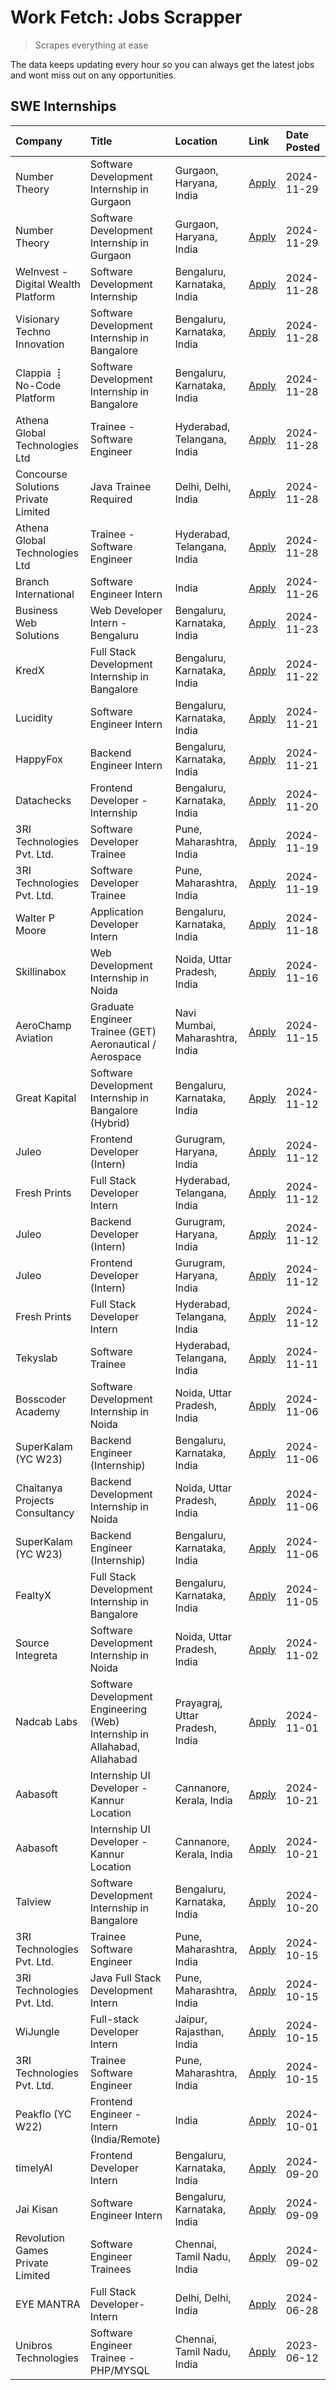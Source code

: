 # Work Fetch: Jobs Scrapper
> Scrapes everything at ease

The data keeps updating every hour so you can always get the latest jobs and wont miss out on any opportunities.

## SWE Internships
<!--START_SECTION:workfetch-->
| Company                             | Title                                                                     | Location                        | Link                                                                                                                                                                                                                                          | Date Posted   |
|:------------------------------------|:--------------------------------------------------------------------------|:--------------------------------|:----------------------------------------------------------------------------------------------------------------------------------------------------------------------------------------------------------------------------------------------|:--------------|
| Number Theory                       | Software Development Internship in Gurgaon                                | Gurgaon, Haryana, India         | [Apply](https://in.linkedin.com/jobs/view/software-development-internship-in-gurgaon-at-number-theory-4087550503?position=31&pageNum=0&refId=kgPnnlcyjQChp7bP2e2L5Q%3D%3D&trackingId=B5dDd5jA2RHY5y2AoYzh6w%3D%3D)                            | 2024-11-29    |
| Number Theory                       | Software Development Internship in Gurgaon                                | Gurgaon, Haryana, India         | [Apply](https://in.linkedin.com/jobs/view/software-development-internship-in-gurgaon-at-number-theory-4087550503?position=6&pageNum=2&refId=Qz5iO8VnWs4nqFy%2Fho%2Bykg%3D%3D&trackingId=U%2FDVVSX4n4mmSsCMID511A%3D%3D)                       | 2024-11-29    |
| WeInvest - Digital Wealth Platform  | Software Development Internship                                           | Bengaluru, Karnataka, India     | [Apply](https://in.linkedin.com/jobs/view/software-development-internship-at-weinvest-digital-wealth-platform-4087292999?position=2&pageNum=0&refId=kgPnnlcyjQChp7bP2e2L5Q%3D%3D&trackingId=5n54oolSepFMdbpVk%2F21ew%3D%3D)                   | 2024-11-28    |
| Visionary Techno Innovation         | Software Development Internship in Bangalore                              | Bengaluru, Karnataka, India     | [Apply](https://in.linkedin.com/jobs/view/software-development-internship-in-bangalore-at-visionary-techno-innovation-4086916247?position=12&pageNum=0&refId=kgPnnlcyjQChp7bP2e2L5Q%3D%3D&trackingId=XMe%2FDwClikIil%2FvIPOb8dA%3D%3D)        | 2024-11-28    |
| Clappia ⢸ No-Code Platform          | Software Development Internship in Bangalore                              | Bengaluru, Karnataka, India     | [Apply](https://in.linkedin.com/jobs/view/software-development-internship-in-bangalore-at-clappia-%E2%A2%B8-no-code-platform-4086916232?position=24&pageNum=0&refId=kgPnnlcyjQChp7bP2e2L5Q%3D%3D&trackingId=hngDGzZ%2BG0ge0gEdFI1lvw%3D%3D)   | 2024-11-28    |
| Athena Global Technologies Ltd      | Trainee - Software Engineer                                               | Hyderabad, Telangana, India     | [Apply](https://in.linkedin.com/jobs/view/trainee-software-engineer-at-athena-global-technologies-ltd-4087205108?position=34&pageNum=0&refId=kgPnnlcyjQChp7bP2e2L5Q%3D%3D&trackingId=mCUs05WelvwhrYxOtu319w%3D%3D)                            | 2024-11-28    |
| Concourse Solutions Private Limited | Java Trainee Required                                                     | Delhi, Delhi, India             | [Apply](https://in.linkedin.com/jobs/view/java-trainee-required-at-concourse-solutions-private-limited-4087289970?position=37&pageNum=0&refId=kgPnnlcyjQChp7bP2e2L5Q%3D%3D&trackingId=y%2B7cWXxJXFj5E41jecX%2Brg%3D%3D)                       | 2024-11-28    |
| Athena Global Technologies Ltd      | Trainee - Software Engineer                                               | Hyderabad, Telangana, India     | [Apply](https://in.linkedin.com/jobs/view/trainee-software-engineer-at-athena-global-technologies-ltd-4087205108?position=9&pageNum=2&refId=Qz5iO8VnWs4nqFy%2Fho%2Bykg%3D%3D&trackingId=Wc15GdDh3gLzRo5%2F6IlJsQ%3D%3D)                       | 2024-11-28    |
| Branch International                | Software Engineer Intern                                                  | India                           | [Apply](https://in.linkedin.com/jobs/view/software-engineer-intern-at-branch-international-4054425650?position=41&pageNum=0&refId=kgPnnlcyjQChp7bP2e2L5Q%3D%3D&trackingId=Uy%2FltFswZeZyrX84tZB7ww%3D%3D)                                     | 2024-11-26    |
| Business Web Solutions              | Web Developer Intern - Bengaluru                                          | Bengaluru, Karnataka, India     | [Apply](https://in.linkedin.com/jobs/view/web-developer-intern-bengaluru-at-business-web-solutions-4081769308?position=49&pageNum=0&refId=kgPnnlcyjQChp7bP2e2L5Q%3D%3D&trackingId=37ky7w3NTgucVkE7FVdTQg%3D%3D)                               | 2024-11-23    |
| KredX                               | Full Stack Development Internship in Bangalore                            | Bengaluru, Karnataka, India     | [Apply](https://in.linkedin.com/jobs/view/full-stack-development-internship-in-bangalore-at-kredx-4082021747?position=25&pageNum=0&refId=kgPnnlcyjQChp7bP2e2L5Q%3D%3D&trackingId=AXTjfZnJMcD5M3%2BvhAa2og%3D%3D)                              | 2024-11-22    |
| Lucidity                            | Software Engineer Intern                                                  | Bengaluru, Karnataka, India     | [Apply](https://in.linkedin.com/jobs/view/software-engineer-intern-at-lucidity-4081805788?position=17&pageNum=0&refId=kgPnnlcyjQChp7bP2e2L5Q%3D%3D&trackingId=jtCHJgGtWnSMNlw1%2FuGZow%3D%3D)                                                 | 2024-11-21    |
| HappyFox                            | Backend Engineer Intern                                                   | Bengaluru, Karnataka, India     | [Apply](https://in.linkedin.com/jobs/view/backend-engineer-intern-at-happyfox-4079265240?position=48&pageNum=0&refId=kgPnnlcyjQChp7bP2e2L5Q%3D%3D&trackingId=Ixg9I%2F3LHgaWfouEG59IeQ%3D%3D)                                                  | 2024-11-21    |
| Datachecks                          | Frontend Developer - Internship                                           | Bengaluru, Karnataka, India     | [Apply](https://in.linkedin.com/jobs/view/frontend-developer-internship-at-datachecks-4078365869?position=38&pageNum=0&refId=kgPnnlcyjQChp7bP2e2L5Q%3D%3D&trackingId=QLMDqWmt4%2Bkjf5Vor7B1hg%3D%3D)                                          | 2024-11-20    |
| 3RI Technologies Pvt. Ltd.          | Software Developer Trainee                                                | Pune, Maharashtra, India        | [Apply](https://in.linkedin.com/jobs/view/software-developer-trainee-at-3ri-technologies-pvt-ltd-4080283578?position=27&pageNum=0&refId=kgPnnlcyjQChp7bP2e2L5Q%3D%3D&trackingId=brOdUVv%2BLXas1qR6DjcD5A%3D%3D)                               | 2024-11-19    |
| 3RI Technologies Pvt. Ltd.          | Software Developer Trainee                                                | Pune, Maharashtra, India        | [Apply](https://in.linkedin.com/jobs/view/software-developer-trainee-at-3ri-technologies-pvt-ltd-4080283578?position=2&pageNum=2&refId=Qz5iO8VnWs4nqFy%2Fho%2Bykg%3D%3D&trackingId=PUC9QkazXs6KhR6%2BBT%2FrPw%3D%3D)                          | 2024-11-19    |
| Walter P Moore                      | Application Developer Intern                                              | Bengaluru, Karnataka, India     | [Apply](https://in.linkedin.com/jobs/view/application-developer-intern-at-walter-p-moore-4077126811?position=22&pageNum=0&refId=kgPnnlcyjQChp7bP2e2L5Q%3D%3D&trackingId=vlcMD7ZrTfb1tsPhIYd51g%3D%3D)                                         | 2024-11-18    |
| Skillinabox                         | Web Development Internship in Noida                                       | Noida, Uttar Pradesh, India     | [Apply](https://in.linkedin.com/jobs/view/web-development-internship-in-noida-at-skillinabox-4077783016?position=21&pageNum=0&refId=kgPnnlcyjQChp7bP2e2L5Q%3D%3D&trackingId=LiV%2BSVQ2mVy0kvj5aA96bA%3D%3D)                                   | 2024-11-16    |
| AeroChamp Aviation                  | Graduate Engineer Trainee (GET) Aeronautical / Aerospace                  | Navi Mumbai, Maharashtra, India | [Apply](https://in.linkedin.com/jobs/view/graduate-engineer-trainee-get-aeronautical-aerospace-at-aerochamp-aviation-4075807848?position=39&pageNum=0&refId=kgPnnlcyjQChp7bP2e2L5Q%3D%3D&trackingId=AdwDSa%2FtXEKlgmTyI87jTA%3D%3D)           | 2024-11-15    |
| Great Kapital                       | Software Development Internship in Bangalore (Hybrid)                     | Bengaluru, Karnataka, India     | [Apply](https://in.linkedin.com/jobs/view/software-development-internship-in-bangalore-hybrid-at-great-kapital-4074322094?position=23&pageNum=0&refId=kgPnnlcyjQChp7bP2e2L5Q%3D%3D&trackingId=cVTgJBMiOltoCRikrAt3NQ%3D%3D)                   | 2024-11-12    |
| Juleo                               | Frontend Developer (Intern)                                               | Gurugram, Haryana, India        | [Apply](https://in.linkedin.com/jobs/view/frontend-developer-intern-at-juleo-4072443159?position=28&pageNum=0&refId=kgPnnlcyjQChp7bP2e2L5Q%3D%3D&trackingId=eVWxTNMnWyGIR8d2cqdThQ%3D%3D)                                                     | 2024-11-12    |
| Fresh Prints                        | Full Stack Developer Intern                                               | Hyderabad, Telangana, India     | [Apply](https://in.linkedin.com/jobs/view/full-stack-developer-intern-at-fresh-prints-4074759619?position=32&pageNum=0&refId=kgPnnlcyjQChp7bP2e2L5Q%3D%3D&trackingId=6xDT%2BrDoC7jTkwjK6DtiXQ%3D%3D)                                          | 2024-11-12    |
| Juleo                               | Backend Developer (Intern)                                                | Gurugram, Haryana, India        | [Apply](https://in.linkedin.com/jobs/view/backend-developer-intern-at-juleo-4072437848?position=47&pageNum=0&refId=kgPnnlcyjQChp7bP2e2L5Q%3D%3D&trackingId=3Bygf%2BKo3stvV7SWiI0Z8w%3D%3D)                                                    | 2024-11-12    |
| Juleo                               | Frontend Developer (Intern)                                               | Gurugram, Haryana, India        | [Apply](https://in.linkedin.com/jobs/view/frontend-developer-intern-at-juleo-4072443159?position=3&pageNum=2&refId=Qz5iO8VnWs4nqFy%2Fho%2Bykg%3D%3D&trackingId=7iZvuPTuP5PPpwDoxpSJqA%3D%3D)                                                  | 2024-11-12    |
| Fresh Prints                        | Full Stack Developer Intern                                               | Hyderabad, Telangana, India     | [Apply](https://in.linkedin.com/jobs/view/full-stack-developer-intern-at-fresh-prints-4074759619?position=7&pageNum=2&refId=Qz5iO8VnWs4nqFy%2Fho%2Bykg%3D%3D&trackingId=GbEj10qh33Aq07ffi1Bs2w%3D%3D)                                         | 2024-11-12    |
| Tekyslab                            | Software Trainee                                                          | Hyderabad, Telangana, India     | [Apply](https://in.linkedin.com/jobs/view/software-trainee-at-tekyslab-4074128169?position=45&pageNum=0&refId=kgPnnlcyjQChp7bP2e2L5Q%3D%3D&trackingId=RoO5s818AUqXXK58ZG6m1w%3D%3D)                                                           | 2024-11-11    |
| Bosscoder Academy                   | Software Development Internship in Noida                                  | Noida, Uttar Pradesh, India     | [Apply](https://in.linkedin.com/jobs/view/software-development-internship-in-noida-at-bosscoder-academy-4070090866?position=9&pageNum=0&refId=kgPnnlcyjQChp7bP2e2L5Q%3D%3D&trackingId=nr5OyQRqm9j%2FI%2Bd%2F6GutKg%3D%3D)                     | 2024-11-06    |
| SuperKalam (YC W23)                 | Backend Engineer (Internship)                                             | Bengaluru, Karnataka, India     | [Apply](https://in.linkedin.com/jobs/view/backend-engineer-internship-at-superkalam-yc-w23-4069134451?position=26&pageNum=0&refId=kgPnnlcyjQChp7bP2e2L5Q%3D%3D&trackingId=qG8udXB53sVDZ2ieZT0YzA%3D%3D)                                       | 2024-11-06    |
| Chaitanya Projects Consultancy      | Backend Development Internship in Noida                                   | Noida, Uttar Pradesh, India     | [Apply](https://in.linkedin.com/jobs/view/backend-development-internship-in-noida-at-chaitanya-projects-consultancy-4070090859?position=58&pageNum=0&refId=kgPnnlcyjQChp7bP2e2L5Q%3D%3D&trackingId=ZmKwpookAy7UmxDwgz66Cw%3D%3D)              | 2024-11-06    |
| SuperKalam (YC W23)                 | Backend Engineer (Internship)                                             | Bengaluru, Karnataka, India     | [Apply](https://in.linkedin.com/jobs/view/backend-engineer-internship-at-superkalam-yc-w23-4069134451?position=1&pageNum=2&refId=Qz5iO8VnWs4nqFy%2Fho%2Bykg%3D%3D&trackingId=HXUtB7tN1PVjq1bxWQ39IA%3D%3D)                                    | 2024-11-06    |
| FealtyX                             | Full Stack Development Internship in Bangalore                            | Bengaluru, Karnataka, India     | [Apply](https://in.linkedin.com/jobs/view/full-stack-development-internship-in-bangalore-at-fealtyx-4067118640?position=40&pageNum=0&refId=kgPnnlcyjQChp7bP2e2L5Q%3D%3D&trackingId=Qy%2BwPzD%2ByxTGmCfHAX0P4w%3D%3D)                          | 2024-11-05    |
| Source Integreta                    | Software Development Internship in Noida                                  | Noida, Uttar Pradesh, India     | [Apply](https://in.linkedin.com/jobs/view/software-development-internship-in-noida-at-source-integreta-4066120527?position=15&pageNum=0&refId=kgPnnlcyjQChp7bP2e2L5Q%3D%3D&trackingId=N4ytibtSGPrERwdPFs5grA%3D%3D)                           | 2024-11-02    |
| Nadcab Labs                         | Software Development Engineering (Web) Internship in Allahabad, Allahabad | Prayagraj, Uttar Pradesh, India | [Apply](https://in.linkedin.com/jobs/view/software-development-engineering-web-internship-in-allahabad-allahabad-at-nadcab-labs-4064940107?position=4&pageNum=0&refId=kgPnnlcyjQChp7bP2e2L5Q%3D%3D&trackingId=qAMgKCGkn%2BVii4mqij10SA%3D%3D) | 2024-11-01    |
| Aabasoft                            | Internship UI Developer - Kannur Location                                 | Cannanore, Kerala, India        | [Apply](https://in.linkedin.com/jobs/view/internship-ui-developer-kannur-location-at-aabasoft-4055898437?position=33&pageNum=0&refId=kgPnnlcyjQChp7bP2e2L5Q%3D%3D&trackingId=8VeOWaLdEH4CWn%2FFxfsRIw%3D%3D)                                  | 2024-10-21    |
| Aabasoft                            | Internship UI Developer - Kannur Location                                 | Cannanore, Kerala, India        | [Apply](https://in.linkedin.com/jobs/view/internship-ui-developer-kannur-location-at-aabasoft-4055898437?position=8&pageNum=2&refId=Qz5iO8VnWs4nqFy%2Fho%2Bykg%3D%3D&trackingId=I%2FAyTXJqEMh1xEYO5ydlnw%3D%3D)                               | 2024-10-21    |
| Talview                             | Software Development Internship in Bangalore                              | Bengaluru, Karnataka, India     | [Apply](https://in.linkedin.com/jobs/view/software-development-internship-in-bangalore-at-talview-4055420944?position=6&pageNum=0&refId=kgPnnlcyjQChp7bP2e2L5Q%3D%3D&trackingId=Hh39MOrFNqL%2B7x6Dou8J6g%3D%3D)                               | 2024-10-20    |
| 3RI Technologies Pvt. Ltd.          | Trainee Software Engineer                                                 | Pune, Maharashtra, India        | [Apply](https://in.linkedin.com/jobs/view/trainee-software-engineer-at-3ri-technologies-pvt-ltd-4048233384?position=35&pageNum=0&refId=kgPnnlcyjQChp7bP2e2L5Q%3D%3D&trackingId=ABiWMmvf9NNI8mSDKRGmZA%3D%3D)                                  | 2024-10-15    |
| 3RI Technologies Pvt. Ltd.          | Java Full Stack Development Intern                                        | Pune, Maharashtra, India        | [Apply](https://in.linkedin.com/jobs/view/java-full-stack-development-intern-at-3ri-technologies-pvt-ltd-4048231995?position=44&pageNum=0&refId=kgPnnlcyjQChp7bP2e2L5Q%3D%3D&trackingId=LlzCB1rPuPV3hysuJqBn%2BA%3D%3D)                       | 2024-10-15    |
| WiJungle                            | Full-stack Developer Intern                                               | Jaipur, Rajasthan, India        | [Apply](https://in.linkedin.com/jobs/view/full-stack-developer-intern-at-wijungle-4048227759?position=60&pageNum=0&refId=kgPnnlcyjQChp7bP2e2L5Q%3D%3D&trackingId=J7sVCWGNN9wps99wVzTK4w%3D%3D)                                                | 2024-10-15    |
| 3RI Technologies Pvt. Ltd.          | Trainee Software Engineer                                                 | Pune, Maharashtra, India        | [Apply](https://in.linkedin.com/jobs/view/trainee-software-engineer-at-3ri-technologies-pvt-ltd-4048233384?position=10&pageNum=2&refId=Qz5iO8VnWs4nqFy%2Fho%2Bykg%3D%3D&trackingId=pfnGtDcCi6m6F2DCPQTHLQ%3D%3D)                              | 2024-10-15    |
| Peakflo (YC W22)                    | Frontend Engineer - Intern (India/Remote)                                 | India                           | [Apply](https://in.linkedin.com/jobs/view/frontend-engineer-intern-india-remote-at-peakflo-yc-w22-4037729755?position=8&pageNum=0&refId=kgPnnlcyjQChp7bP2e2L5Q%3D%3D&trackingId=nJv%2B8RvwZ%2BsZ0SxMXW8mhA%3D%3D)                             | 2024-10-01    |
| timelyAI                            | Frontend Developer Intern                                                 | Bengaluru, Karnataka, India     | [Apply](https://in.linkedin.com/jobs/view/frontend-developer-intern-at-timelyai-4030925040?position=13&pageNum=0&refId=kgPnnlcyjQChp7bP2e2L5Q%3D%3D&trackingId=0wy4UUuxNhgfDrUTWRbeHQ%3D%3D)                                                  | 2024-09-20    |
| Jai Kisan                           | Software Engineer Intern                                                  | Bengaluru, Karnataka, India     | [Apply](https://in.linkedin.com/jobs/view/software-engineer-intern-at-jai-kisan-4024075360?position=43&pageNum=0&refId=kgPnnlcyjQChp7bP2e2L5Q%3D%3D&trackingId=xcfRZQcKs0rvmkwOk%2BTZdg%3D%3D)                                                | 2024-09-09    |
| Revolution Games Private Limited    | Software Engineer Trainees                                                | Chennai, Tamil Nadu, India      | [Apply](https://in.linkedin.com/jobs/view/software-engineer-trainees-at-revolution-games-private-limited-4015912927?position=42&pageNum=0&refId=kgPnnlcyjQChp7bP2e2L5Q%3D%3D&trackingId=zaNCZcXcZKyiX1jgmd4G1w%3D%3D)                         | 2024-09-02    |
| EYE MANTRA                          | Full Stack Developer- Intern                                              | Delhi, Delhi, India             | [Apply](https://in.linkedin.com/jobs/view/full-stack-developer-intern-at-eye-mantra-3960988037?position=57&pageNum=0&refId=kgPnnlcyjQChp7bP2e2L5Q%3D%3D&trackingId=xFz8nKQuwkKlcIGTKFvYHQ%3D%3D)                                              | 2024-06-28    |
| Unibros Technologies                | Software Engineer Trainee - PHP/MYSQL                                     | Chennai, Tamil Nadu, India      | [Apply](https://in.linkedin.com/jobs/view/software-engineer-trainee-php-mysql-at-unibros-technologies-3656599241?position=53&pageNum=0&refId=kgPnnlcyjQChp7bP2e2L5Q%3D%3D&trackingId=%2B532Ka1VWVePFVut584%2Fmg%3D%3D)                        | 2023-06-12    |
<!--END_SECTION:workfetch-->
